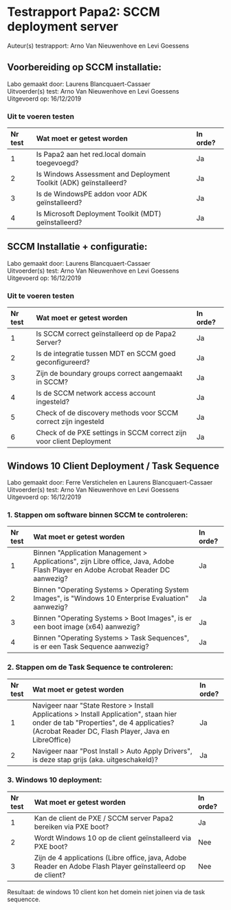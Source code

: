 # Testrapport Papa2: SCCM deployment server

Auteur(s) testrapport: Arno Van Nieuwenhove en Levi Goessens

## Voorbereiding op SCCM installatie:
Labo gemaakt door: Laurens Blancquaert-Cassaer  
Uitvoerder(s) test: Arno Van Nieuwenhove en Levi Goessens  
Uitgevoerd op: 16/12/2019

### Uit te voeren testen
| Nr test | Wat moet er getest worden | In orde? |
| :--- | :--- | :--- |
| 1 | Is Papa2 aan het red.local domain toegevoegd? | Ja |
| 2 | Is Windows Assessment and Deployment Toolkit (ADK) geïnstalleerd?| Ja |
| 3 | Is de WindowsPE addon voor ADK geïnstalleerd? | Ja |
| 4 | Is Microsoft Deployment Toolkit (MDT) geïnstalleerd? | Ja |



## SCCM Installatie + configuratie:
Labo gemaakt door: Laurens Blancquaert-Cassaer  
Uitvoerder(s) test: Arno Van Nieuwenhove en Levi Goessens  
Uitgevoerd op: 16/12/2019 

### Uit te voeren testen
| Nr test | Wat moet er getest worden | In orde? |
| :--- | :--- | :--- |
| 1 | Is SCCM correct geïnstalleerd op de Papa2 Server? | Ja|
| 2 | Is de integratie tussen MDT en SCCM goed geconfigureerd? | Ja |
| 3 | Zijn de boundary groups correct aangemaakt in SCCM?| Ja |
| 4 | Is de SCCM network access account ingesteld? | Ja |
| 5 | Check of de discovery methods voor SCCM correct zijn ingesteld | Ja |
| 6 | Check of de PXE settings in SCCM correct zijn voor client Deployment | Ja|



## Windows 10 Client Deployment / Task Sequence
Labo gemaakt door: Ferre Verstichelen en Laurens Blancquaert-Cassaer
Uitvoerder(s) test: Arno Van Nieuwenhove en Levi Goessens     
Uitgevoerd op: 16/12/2019

### 1. Stappen om software binnen SCCM te controleren:
| Nr test | Wat moet er getest worden | In orde? |
| :--- | :--- | :--- |
| 1 | Binnen "Application Management > Applications", zijn  Libre office, Java, Adobe Flash Player en Adobe Acrobat Reader DC aanwezig? | Ja |
| 2 | Binnen "Operating Systems > Operating  System Images", is "Windows 10 Enterprise Evaluation" aanwezig? | Ja |
| 3 | Binnen "Operating Systems > Boot Images", is er een boot image (x64) aanwezig? | Ja |
| 4 | Binnen "Operating Systems > Task Sequences", is er een Task Sequence aanwezig?| Ja |

### 2. Stappen om de Task Sequence te controleren:
| Nr test | Wat moet er getest worden | In orde? |
| :--- | :--- | :--- |
| 1 | Navigeer naar "State Restore > Install Applications > Install Application", staan hier onder de tab "Properties", de 4 applicaties? (Acrobat Reader DC, Flash Player, Java en LibreOffice) | Ja |
| 2 | Navigeer naar "Post Install > Auto Apply Drivers", is deze stap grijs (aka. uitgeschakeld)? | Ja |

### 3. Windows 10 deployment:
| Nr test | Wat moet er getest worden | In orde? |
| :--- | :--- | :--- |
| 1 | Kan de client de PXE / SCCM server Papa2 bereiken via PXE boot?| Ja |
| 2 | Wordt Windows 10 op de client geïnstalleerd via PXE boot? | Nee |
| 3 | Zijn de 4 applications (Libre office, java, Adobe Reader en Adobe Flash Player geïnstalleerd op de client? | Nee |
Resultaat: de windows 10 client kon het domein niet joinen via de task sequencce.
